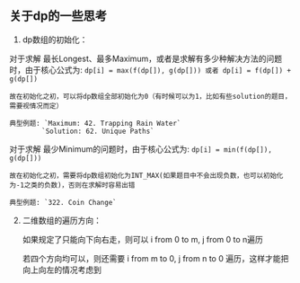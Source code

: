关于dp的一些思考
--------------

1. dp数组的初始化：

  对于求解 最长Longest、最多Maximum，或者是求解有多少种解决方法的问题时，由于核心公式为: `dp[i] = max(f(dp[]), g(dp[])) 或者 dp[i] = f(dp[]) + g(dp[])`
  
    故在初始化之初，可以将dp数组全部初始化为0（有时候可以为1，比如有些solution的题目，需要视情况而定）
  
    典型例题: `Maximum: 42. Trapping Rain Water`
            `Solution: 62. Unique Paths`
  
  对于求解 最少Minimum的问题时，由于核心公式为: `dp[i] = min(f(dp[]), g(dp[]))`
  
    故在初始化之初，需要将dp数组初始化为INT_MAX(如果题目中不会出现负数，也可以初始化为-1之类的负数)，否则在求解时容易出错
  
    典型例题: `322. Coin Change`

2. 二维数组的遍历方向：

   如果规定了只能向下向右走，则可以 i from 0 to m, j from 0 to n遍历
   
   若四个方向均可以，则还需要 i from m to 0, j from n to 0 遍历，这样才能把向上向左的情况考虑到
